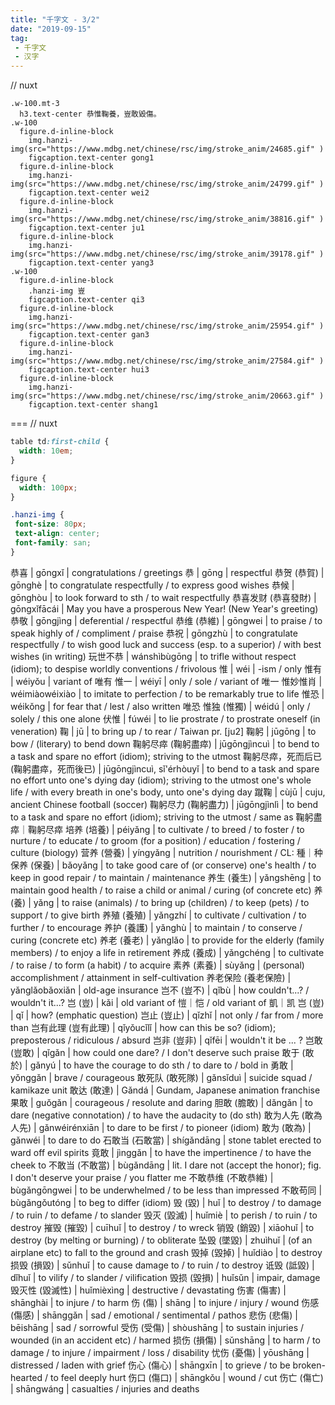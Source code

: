 ```yaml
---
title: "千字文 - 3/2"
date: "2019-09-15"
tag: 
 - 千字文
 - 汉字
---
```

// nuxt

```pug
.w-100.mt-3
  h3.text-center 恭惟鞠養，豈敢毀傷。
.w-100
  figure.d-inline-block
    img.hanzi-img(src="https://www.mdbg.net/chinese/rsc/img/stroke_anim/24685.gif" )
    figcaption.text-center gong1
  figure.d-inline-block
    img.hanzi-img(src="https://www.mdbg.net/chinese/rsc/img/stroke_anim/24799.gif" )
    figcaption.text-center wei2
  figure.d-inline-block
    img.hanzi-img(src="https://www.mdbg.net/chinese/rsc/img/stroke_anim/38816.gif" )
    figcaption.text-center ju1
  figure.d-inline-block
    img.hanzi-img(src="https://www.mdbg.net/chinese/rsc/img/stroke_anim/39178.gif" )
    figcaption.text-center yang3
.w-100
  figure.d-inline-block
    .hanzi-img 豈
    figcaption.text-center qi3
  figure.d-inline-block
    img.hanzi-img(src="https://www.mdbg.net/chinese/rsc/img/stroke_anim/25954.gif" )
    figcaption.text-center gan3
  figure.d-inline-block
    img.hanzi-img(src="https://www.mdbg.net/chinese/rsc/img/stroke_anim/27584.gif" )
    figcaption.text-center hui3
  figure.d-inline-block
    img.hanzi-img(src="https://www.mdbg.net/chinese/rsc/img/stroke_anim/20663.gif" )
    figcaption.text-center shang1
```

===
// nuxt

```css
table td:first-child {
  width: 10em;
}

figure {
  width: 100px;
}

.hanzi-img {
 font-size: 80px;
 text-align: center;
 font-family: san;
}
```

恭喜 | gōngxǐ | congratulations / greetings
恭 | gōng | respectful
恭贺 (恭賀) | gōnghè | to congratulate respectfully / to express good wishes
恭候 | gōnghòu | to look forward to sth / to wait respectfully
恭喜发财 (恭喜發財) | gōngxǐfācái | May you have a prosperous New Year! (New Year's greeting)
恭敬 | gōngjìng | deferential / respectful
恭维 (恭維) | gōngwei | to praise / to speak highly of / compliment / praise
恭祝 | gōngzhù | to congratulate respectfully / to wish good luck and success (esp. to a superior) / with best wishes (in writing)
玩世不恭 | wánshìbùgōng | to trifle without respect (idiom); to despise worldly conventions / frivolous
惟 | wéi | -ism / only
惟有 | wéiyǒu | variant of 唯有
惟一 | wéiyī | only / sole / variant of 唯一
惟妙惟肖 | wéimiàowéixiào | to imitate to perfection / to be remarkably true to life
惟恐 | wéikǒng | for fear that / lest / also written 唯恐
惟独 (惟獨) | wéidú | only / solely / this one alone
伏惟 | fúwéi | to lie prostrate / to prostrate oneself (in veneration)
鞠 | jū | to bring up / to rear / Taiwan pr. [ju2]
鞠躬 | jūgōng | to bow / (literary) to bend down
鞠躬尽瘁 (鞠躬盡瘁) | jūgōngjìncuì | to bend to a task and spare no effort (idiom); striving to the utmost
鞠躬尽瘁，死而后已 (鞠躬盡瘁，死而後已) | jūgōngjìncuì, sǐ'érhòuyǐ | to bend to a task and spare no effort unto one's dying day (idiom); striving to the utmost one's whole life / with every breath in one's body, unto one's dying day
蹴鞠 | cùjū | cuju, ancient Chinese football (soccer)
鞠躬尽力 (鞠躬盡力) | jūgōngjìnlì | to bend to a task and spare no effort (idiom); striving to the utmost / same as 鞠躬盡瘁｜鞠躬尽瘁
培养 (培養) | péiyǎng | to cultivate / to breed / to foster / to nurture / to educate / to groom (for a position) / education / fostering / culture (biology)
营养 (營養) | yíngyǎng | nutrition / nourishment / CL: 種｜种
保养 (保養) | bǎoyǎng | to take good care of (or conserve) one's health / to keep in good repair / to maintain / maintenance
养生 (養生) | yǎngshēng | to maintain good health / to raise a child or animal / curing (of concrete etc)
养 (養) | yǎng | to raise (animals) / to bring up (children) / to keep (pets) / to support / to give birth
养殖 (養殖) | yǎngzhí | to cultivate / cultivation / to further / to encourage
养护 (養護) | yǎnghù | to maintain / to conserve / curing (concrete etc)
养老 (養老) | yǎnglǎo | to provide for the elderly (family members) / to enjoy a life in retirement
养成 (養成) | yǎngchéng | to cultivate / to raise / to form (a habit) / to acquire
素养 (素養) | sùyǎng | (personal) accomplishment / attainment in self-cultivation
养老保险 (養老保險) | yǎnglǎobǎoxiǎn | old-age insurance
岂不 (豈不) | qǐbù | how couldn't...? / wouldn't it...?
岂 (豈) | kǎi | old variant of 愷｜恺 / old variant of 凱｜凯
岂 (豈) | qǐ | how? (emphatic question)
岂止 (豈止) | qǐzhǐ | not only / far from / more than
岂有此理 (豈有此理) | qǐyǒucǐlǐ | how can this be so? (idiom); preposterous / ridiculous / absurd
岂非 (豈非) | qǐfēi | wouldn't it be ... ?
岂敢 (豈敢) | qǐgǎn | how could one dare? / I don't deserve such praise
敢于 (敢於) | gǎnyú | to have the courage to do sth / to dare to / bold in
勇敢 | yǒnggǎn | brave / courageous
敢死队 (敢死隊) | gǎnsǐduì | suicide squad / kamikaze unit
敢达 (敢達) | Gǎndá | Gundam, Japanese animation franchise
果敢 | guǒgǎn | courageous / resolute and daring
胆敢 (膽敢) | dǎngǎn | to dare (negative connotation) / to have the audacity to (do sth)
敢为人先 (敢為人先) | gǎnwéirénxiān | to dare to be first / to pioneer (idiom)
敢为 (敢為) | gǎnwéi | to dare to do
石敢当 (石敢當) | shígǎndāng | stone tablet erected to ward off evil spirits
竟敢 | jìnggǎn | to have the impertinence / to have the cheek to
不敢当 (不敢當) | bùgǎndāng | lit. I dare not (accept the honor); fig. I don't deserve your praise / you flatter me
不敢恭维 (不敢恭維) | bùgǎngōngwei | to be underwhelmed / to be less than impressed
不敢苟同 | bùgǎngǒutóng | to beg to differ (idiom)
毁 (毀) | huǐ | to destroy / to damage / to ruin / to defame / to slander
毁灭 (毀滅) | huǐmiè | to perish / to ruin / to destroy
摧毁 (摧毀) | cuīhuǐ | to destroy / to wreck
销毁 (銷毀) | xiāohuǐ | to destroy (by melting or burning) / to obliterate
坠毁 (墜毀) | zhuìhuǐ | (of an airplane etc) to fall to the ground and crash
毁掉 (毀掉) | huǐdiào | to destroy
损毁 (損毀) | sǔnhuǐ | to cause damage to / to ruin / to destroy
诋毁 (詆毀) | dǐhuǐ | to vilify / to slander / vilification
毁损 (毀損) | huǐsǔn | impair, damage
毁灭性 (毀滅性) | huǐmièxìng | destructive / devastating
伤害 (傷害) | shānghài | to injure / to harm
伤 (傷) | shāng | to injure / injury / wound
伤感 (傷感) | shānggǎn | sad / emotional / sentimental / pathos
悲伤 (悲傷) | bēishāng | sad / sorrowful
受伤 (受傷) | shòushāng | to sustain injuries / wounded (in an accident etc) / harmed
损伤 (損傷) | sǔnshāng | to harm / to damage / to injure / impairment / loss / disability
忧伤 (憂傷) | yōushāng | distressed / laden with grief
伤心 (傷心) | shāngxīn | to grieve / to be broken-hearted / to feel deeply hurt
伤口 (傷口) | shāngkǒu | wound / cut
伤亡 (傷亡) | shāngwáng | casualties / injuries and deaths
